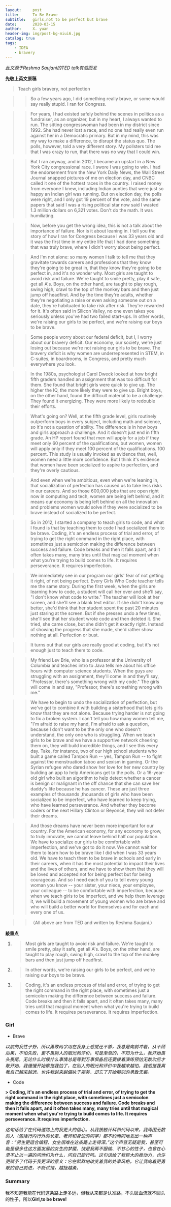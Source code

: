 ```yaml
---
layout:     post
title:      To Be Brave
subtitle:   girls,not to be perfect but brave
date:       2020-03-15
author:     X. yuan
header-img: img/post-bg-miui6.jpg
catalog: true
tags:
    - IDEA
    - bravery
---
```


*此文源于Reshma Saujani的TED talk有感而发*

**先敬上英文原稿**

>Teach girls bravery, not perfection

>>So a few years ago, I did something really brave, or some would say really stupid. I ran for Congress. 

>>For years, I had existed safely behind the scenes in politics as a fundraiser, as an organizer, but in my heart, I always wanted to run. The sitting congresswoman had been in my district since 1992. She had never lost a race, and no one had really even run against her in a Democratic primary. But in my mind, this was my way to make a difference, to disrupt the status quo. The polls, however, told a very different story. My pollsters told me that I was crazy to run, that there was no way that I could win. 

>>But I ran anyway, and in 2012, I became an upstart in a New York City congressional race. I swore I was going to win. I had the endorsement from the New York Daily News, the Wall Street Journal snapped pictures of me on election day, and CNBC called it one of the hottest races in the country. I raised money from everyone I knew, including Indian aunties that were just so happy an Indian girl was running. But on election day, the polls were right, and I only got 19 percent of the vote, and the same papers that said I was a rising political star now said I wasted 1.3 million dollars on 6,321 votes. Don't do the math. It was humiliating. 

>>Now, before you get the wrong idea, this is not a talk about the importance of failure. Nor is it about leaning in. I tell you the story of how I ran for Congress because I was 33 years old and it was the first time in my entire life that I had done something that was truly brave, where I didn't worry about being perfect. 

>>And I'm not alone: so many women I talk to tell me that they gravitate towards careers and professions that they know they're going to be great in, that they know they're going to be perfect in, and it's no wonder why. Most girls are taught to avoid risk and failure. We're taught to smile pretty, play it safe, get all A's. Boys, on the other hand, are taught to play rough, swing high, crawl to the top of the monkey bars and then just jump off headfirst. And by the time they're adults, whether they're negotiating a raise or even asking someone out on a date, they're habituated to take risk after risk. They're rewarded for it. It's often said in Silicon Valley, no one even takes you seriously unless you've had two failed start-ups. In other words, we're raising our girls to be perfect, and we're raising our boys to be brave. 

>>Some people worry about our federal deficit, but I, I worry about our bravery deficit. Our economy, our society, we're just losing out because we're not raising our girls to be brave. The bravery deficit is why women are underrepresented in STEM, in C-suites, in boardrooms, in Congress, and pretty much everywhere you look. 

>>In the 1980s, psychologist Carol Dweck looked at how bright fifth graders handled an assignment that was too difficult for them. She found that bright girls were quick to give up. The higher the IQ, the more likely they were to give up. Bright boys, on the other hand, found the difficult material to be a challenge. They found it energizing. They were more likely to redouble their efforts. 

>>What's going on? Well, at the fifth grade level, girls routinely outperform boys in every subject, including math and science, so it's not a question of ability. The difference is in how boys and girls approach a challenge. And it doesn't just end in fifth grade. An HP report found that men will apply for a job if they meet only 60 percent of the qualifications, but women, women will apply only if they meet 100 percent of the qualifications. 100 percent. This study is usually invoked as evidence that, well, women need a little more confidence. But I think it's evidence that women have been socialized to aspire to perfection, and they're overly cautious. 

>>And even when we're ambitious, even when we're leaning in, that socialization of perfection has caused us to take less risks in our careers. And so those 600,000 jobs that are open right now in computing and tech, women are being left behind, and it means our economy is being left behind on all the innovation and problems women would solve if they were socialized to be brave instead of socialized to be perfect. 

>>So in 2012, I started a company to teach girls to code, and what I found is that by teaching them to code I had socialized them to be brave. Coding, it's an endless process of trial and error, of trying to get the right command in the right place, with sometimes just a semicolon making the difference between success and failure. Code breaks and then it falls apart, and it often takes many, many tries until that magical moment when what you're trying to build comes to life. It requires perseverance. It requires imperfection.

>>We immediately see in our program our girls' fear of not getting it right, of not being perfect. Every Girls Who Code teacher tells me the same story. During the first week, when the girls are learning how to code, a student will call her over and she'll say, "I don't know what code to write." The teacher will look at her screen, and she'll see a blank text editor. If she didn't know any better, she'd think that her student spent the past 20 minutes just staring at the screen. But if she presses undo a few times, she'll see that her student wrote code and then deleted it. She tried, she came close, but she didn't get it exactly right. Instead of showing the progress that she made, she'd rather show nothing at all. Perfection or bust. 

>>It turns out that our girls are really good at coding, but it's not enough just to teach them to code. 

>>My friend Lev Brie, who is a professor at the University of Columbia and teaches intro to Java tells me about his office hours with computer science students. When the guys are struggling with an assignment, they'll come in and they'll say, "Professor, there's something wrong with my code." The girls will come in and say, "Professor, there's something wrong with me." 

>>We have to begin to undo the socialization of perfection, but we've got to combine it with building a sisterhood that lets girls know that they are not alone. Because trying harder is not going to fix a broken system. I can't tell you how many women tell me, "I'm afraid to raise my hand, I'm afraid to ask a question, because I don't want to be the only one who doesn't understand, the only one who is struggling. When we teach girls to be brave and we have a supportive network cheering them on, they will build incredible things, and I see this every day. Take, for instance, two of our high school students who built a game called Tampon Run -- yes, Tampon Run -- to fight against the menstruation taboo and sexism in gaming. Or the Syrian refugee who dared show her love for her new country by building an app to help Americans get to the polls. Or a 16-year-old girl who built an algorithm to help detect whether a cancer is benign or malignant in the off chance that she can save her daddy's life because he has cancer. These are just three examples of thousands ,thousands of girls who have been socialized to be imperfect, who have learned to keep trying, who have learned perseverance. And whether they become coders or the next Hillary Clinton or Beyoncé, they will not defer their dreams.

>>And those dreams have never been more important for our country. For the American economy, for any economy to grow, to truly innovate, we cannot leave behind half our population. We have to socialize our girls to be comfortable with imperfection, and we've got to do it now. We cannot wait for them to learn how to be brave like I did when I was 33 years old. We have to teach them to be brave in schools and early in their careers, when it has the most potential to impact their lives and the lives of others, and we have to show them that they will be loved and accepted not for being perfect but for being courageous. And so I need each of you to tell every young woman you know -- your sister, your niece, your employee, your colleague -- to be comfortable with imperfection, because when we teach girls to be imperfect, and we help them leverage it, we will build a movement of young women who are brave and who will build a better world for themselves and for each and every one of us. 

>>（All above are from TED and written by Reshma Saujani.）

**敲重点**

1. >Most girls are taught to avoid risk and failure. We're taught to smile pretty, play it safe, get all A's. Boys, on the other hand, are taught to play rough, swing high, crawl to the top of the monkey bars and then just jump off headfirst. 
2. >In other words, we're raising our girls to be perfect, and we're raising our boys to be brave. 
3. > Coding, it's an endless process of trial and error, of trying to get the right command in the right place, with sometimes just a semicolon making the difference between success and failure. Code breaks and then it falls apart, and it often takes many, many tries until that magical moment when what you're trying to build comes to life. It requires perseverance. It requires imperfection.

### Girl

- Brave

*以前的我性子野，所以勇敢两字用在我身上感觉还不够，我总是向前冲着，从不顾后果，不怕失败，更不畏别人的眼光和评价。可是渐渐的，不知为什么，我开始畏头畏尾，无论什么时候什么事情总是等到万事俱备后还要接着演练预估无数次后才敢开始，我慢慢开始察觉我怕了，在别人的眼光和评价中我越来越怕，我感觉我离我自己越来越远。也许我越来越偏执于完美，却忘了开始那刻的勇敢无畏。*

- Code

**> Coding, it's an endless process of trial and error, of trying to get the right command in the right place, with sometimes just a semicolon making the difference between success and failure. Code breaks and then it falls apart, and it often takes many, many tries until that magical moment when what you're trying to build comes to life. It requires perseverance. It requires imperfection.**

*这句话给了在代码道路上的我更大的信心。从我接触计科和代码以来，我周围无数的人（包括行内行外的长辈、老师和身边的同学）都不约而同地发出一种声音：“男生更适合编程，女生很难在这条路上走得深。”这个声音无疑是我，甚至可能是很多往这方面发展的女生的梦魇。饶是我再不服输、不甘心的性子，也曾在心里不止以一遍的问他们为什么，问自己能行吗。这句话给了我巨大的推动力，也许更赋予了代码于我更深的意义：它在默默地改变着我的处事风格，它让我向着更勇敢的自己前进，不断试错，越挫越勇。*

### Summary

我不知道我能在代码这条路上走多远，但我从来都是认准路，不头破血流就不回头的性子，所以**Girl,to be brave!**

